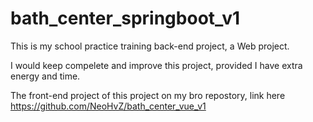 # bath_center_springboot_v1
This is my school practice training back-end project, a Web project.

I would keep compelete and improve this project, provided I have extra energy and time.

The front-end project of this project on my bro repostory, link here https://github.com/NeoHvZ/bath_center_vue_v1
